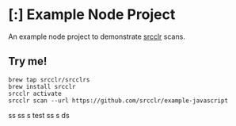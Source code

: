 # [:] Example Node Project

An example node project to demonstrate [srcclr](https://www.srcclr.com) scans.

## Try me!

```
brew tap srcclr/srcclrs
brew install srcclr
srcclr activate
srcclr scan --url https://github.com/srcclr/example-javascript
```
ss
ss
s
test
ss
s
ds
